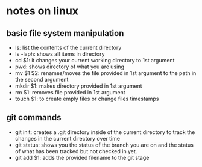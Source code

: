 # notes on linux


## basic file system manipulation
- ls: list the contents of the current directory 
- ls -laph: shows all items in directory
- cd $1: it changes your current working directory to 1st argument
- pwd: shows directory of what you are using
- mv $1 $2: renames/moves the file provided in 1st argument to the path in the second argument 
- mkdir $1: makes directory provided in 1st argument
- rm $1: removes file provided in 1st argument
- touch $1: to create emply files or change files timestamps


## git commands
- git init: creates a .git directory inside of the current directory to track the changes in the current directory over time
- git status: shows you the status of the branch you are on and the status of what has been tracked but not checked in yet.
- git add $1: adds the provided filename to the git stage 
